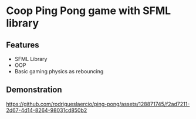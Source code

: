 # Coop Ping Pong game with SFML library

## Features
- SFML Library
- OOP
- Basic gaming physics as rebouncing

## Demonstration





https://github.com/rodrigueslaercio/ping-pong/assets/128871745/f2ad7211-2d67-4d14-8264-98031cd850b2

